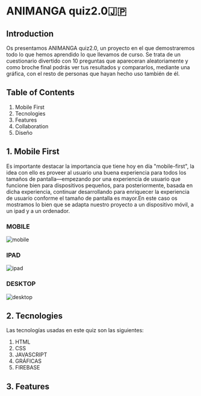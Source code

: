 # ANIMANGA quiz2.0🇯🇵

## Introduction
Os presentamos ANIMANGA quiz2.0, un proyecto en el que demostraremos todo lo que hemos aprendido lo que llevamos de curso. Se trata de un cuestionario divertido con 10 preguntas que apareceran aleatoriamente y como broche final podrás ver tus resultados y compararlos, mediante una gráfica, con el resto de personas que hayan hecho uso también de él.
## Table of Contents
1. Mobile First
2. Tecnologies
3. Features
4. Collaboration
5. Diseño

## 1. Mobile First

Es importante destacar la importancia que tiene hoy en día "mobile-first", la idea con ello es proveer al usuario una buena experiencia para todos los tamaños de pantalla—empezando por una experiencia de usuario que funcione bien para dispositivos pequeños, para posteriormente, basada en dicha experiencia, continuar desarrollando para enriquecer la experiencia de usuario conforme el tamaño de pantalla es mayor.En este caso os mostramos lo bien que se adapta nuestro proyecto a un dispositivo móvil, a un ipad y a un ordenador.

### MOBILE
![mobile](https://github.com/Gemagit/quiz2.0/assets/143506667/3e888ea9-e00d-406c-9b38-bc390955b284)

### IPAD
![ipad](https://github.com/Gemagit/quiz2.0/assets/143506667/c3de51bd-4fe1-4b35-bfc9-0ae6382fb6f5)

### DESKTOP
![desktop](https://github.com/Gemagit/quiz2.0/assets/143506667/fe591e99-7fec-42e1-bb75-18d2e3913682)

## 2. Tecnologies

Las tecnologías usadas en este quiz son las siguientes:
1. HTML
2. CSS
3. JAVASCRIPT
4. GRÁFICAS
5. FIREBASE


## 3. Features


